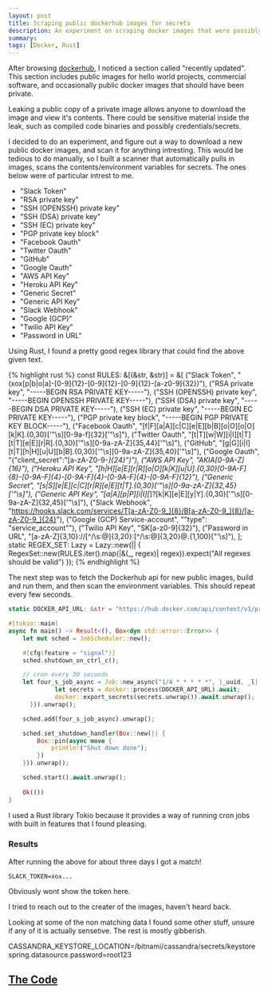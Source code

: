 ```yaml
---
layout: post
title: Scraping public dockerhub images for secrets
description: An experiment on scraping docker images that were possibly accidently made public. 
summary: 
tags: [Docker, Rust]
---
```

After browsing [dockerhub](https://dockerhub.com), I noticed a section called "recently updated". 
This section includes public images for hello world projects, commercial software, and occasionally
public docker images that should have been private. 

Leaking a public copy of a private image allows anyone to download the image and view it's contents. 
There could be sensitive material inside the leak, such as compiled code binaries and possibly 
credentials/secrets. 

I decided to do an experiment, and figure out a way to download a new public docker images, and scan it for anything intresting. 
This would be tedious to do manually, so I built a scanner that automatically pulls in images, scans the contents/environment variables 
for secrets. The ones below were of particular intrest to me. 
- "Slack Token"
- "RSA private key"
- "SSH (OPENSSH) private key"
- "SSH (DSA) private key"
- "SSH (EC) private key"
- "PGP private key block"
- "Facebook Oauth"
- "Twitter Oauth"
- "GitHub"
- "Google Oauth"
- "AWS API Key"
- "Heroku API Key"
- "Generic Secret"
- "Generic API Key"
- "Slack Webhook"
- "Google (GCP)"
- "Twilio API Key"
- "Password in URL"

Using Rust, I found a pretty good regex library that could find the above given text. 

{% highlight rust %}
const RULES: &[(&str, &str)] = &[
        ("Slack Token", "(xox[p|b|o|a]-[0-9]{12}-[0-9]{12}-[0-9]{12}-[a-z0-9]{32})"),
        ("RSA private key", "-----BEGIN RSA PRIVATE KEY-----"),
        ("SSH (OPENSSH) private key", "-----BEGIN OPENSSH PRIVATE KEY-----"),
        ("SSH (DSA) private key", "-----BEGIN DSA PRIVATE KEY-----"),
        ("SSH (EC) private key", "-----BEGIN EC PRIVATE KEY-----"),
        ("PGP private key block", "-----BEGIN PGP PRIVATE KEY BLOCK-----"),
        ("Facebook Oauth", "[f|F][a|A][c|C][e|E][b|B][o|O][o|O][k|K].{0,30}['\"\\s][0-9a-f]{32}['\"\\s]"),
        ("Twitter Oauth", "[t|T][w|W][i|I][t|T][t|T][e|E][r|R].{0,30}['\"\\s][0-9a-zA-Z]{35,44}['\"\\s]"),
        ("GitHub", "[g|G][i|I][t|T][h|H][u|U][b|B].{0,30}['\"\\s][0-9a-zA-Z]{35,40}['\"\\s]"),
        ("Google Oauth", "(\"client_secret\":\"[a-zA-Z0-9-_]{24}\")"),
        ("AWS API Key", "AKIA[0-9A-Z]{16}"),
        ("Heroku API Key", "[h|H][e|E][r|R][o|O][k|K][u|U].{0,30}[0-9A-F]{8}-[0-9A-F]{4}-[0-9A-F]{4}-[0-9A-F]{4}-[0-9A-F]{12}"),
        ("Generic Secret", "[s|S][e|E][c|C][r|R][e|E][t|T].{0,30}['\"\\s][0-9a-zA-Z]{32,45}['\"\\s]"),
        ("Generic API Key", "[a|A][p|P][i|I][_]?[k|K][e|E][y|Y].{0,30}['\"\\s][0-9a-zA-Z]{32,45}['\"\\s]"),
        ("Slack Webhook", "https://hooks.slack.com/services/T[a-zA-Z0-9_]{8}/B[a-zA-Z0-9_]{8}/[a-zA-Z0-9_]{24}"),
        ("Google (GCP) Service-account", "\"type\": \"service_account\""),
        ("Twilio API Key", "SK[a-z0-9]{32}"),
        ("Password in URL", "[a-zA-Z]{3,10}://[^/\\s:@]{3,20}:[^/\\s:@]{3,20}@.{1,100}[\"'\\s]"),
    ];
    static REGEX_SET: Lazy<RegexSet> = Lazy::new(|| {
        RegexSet::new(RULES.iter().map(|&(_, regex)| regex)).expect("All regexes should be valid")
    });
{% endhighlight %}

The next step was to fetch the Dockerhub api for new public images, build and run them, and then scan the environment variables. 
This should repeat every few seconds. 

```rust
static DOCKER_API_URL: &str = "https://hub.docker.com/api/content/v1/products/search?page_size=100&q=%2B&source=community&type=image%2Cbundle&sort=updated_at";

#[tokio::main]
async fn main() -> Result<(), Box<dyn std::error::Error>> {
    let mut sched = JobScheduler::new();

    #[cfg(feature = "signal")]
    sched.shutdown_on_ctrl_c();

    // cron every 30 seconds
    let four_s_job_async = Job::new_async("1/4 * * * * *", |_uuid, _l| Box::pin(async move {
             let secrets = docker::process(DOCKER_API_URL).await;
             docker::export_secrets(secrets.unwrap()).await.unwrap();
      })).unwrap();

    sched.add(four_s_job_async).unwrap();

    sched.set_shutdown_handler(Box::new(|| {
        Box::pin(async move {
            println!("Shut down done");
        })
    })).unwrap();

    sched.start().await.unwrap();
    
    Ok(())
}
```

I used a Rust library Tokio because it provides a way of running cron jobs with built in features that I found pleasing. 

### Results
After running the above for about three days I got a match!

`SLACK_TOKEN=xox...`

Obviously wont show the token here. 

I tried to reach out to the creater of the images, haven't heard back. 

Looking at some of the non matching data I found some other stuff, unsure
if any of it is actually sensetive. The rest is mostly gibberish. 

CASSANDRA_KEYSTORE_LOCATION=/bitnami/cassandra/secrets/keystore
spring.datasource.password=root123


## [The Code](https://github.com/DanielMcSheehy/DockerHubSecretScraper)

